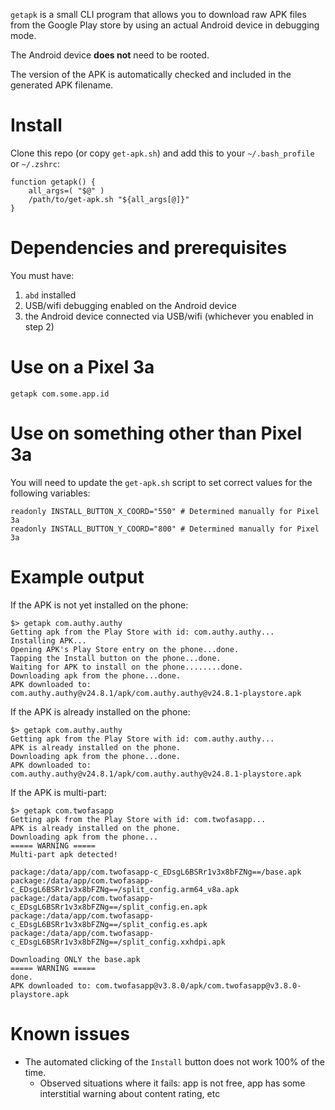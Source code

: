 `getapk` is a small CLI program that allows you to download raw APK files from
the Google Play store by using an actual Android device in debugging mode.

The Android device **does not** need to be rooted.

The version of the APK is automatically checked and included in the generated
APK filename.

# Install
Clone this repo (or copy `get-apk.sh`) and add this to your `~/.bash_profile` or `~/.zshrc`:

```
function getapk() {
    all_args=( "$@" )
    /path/to/get-apk.sh "${all_args[@]}"
}
```

# Dependencies and prerequisites
You must have:
1. `abd` installed
2. USB/wifi debugging enabled on the Android device
3. the Android device connected via USB/wifi (whichever you enabled in step 2)

# Use on a Pixel 3a
```
getapk com.some.app.id
```

# Use on something other than Pixel 3a
You will need to update the `get-apk.sh` script to set correct values for the
following variables:

```
readonly INSTALL_BUTTON_X_COORD="550" # Determined manually for Pixel 3a
readonly INSTALL_BUTTON_Y_COORD="800" # Determined manually for Pixel 3a
```

# Example output
If the APK is not yet installed on the phone:
```
$> getapk com.authy.authy
Getting apk from the Play Store with id: com.authy.authy...
Installing APK...
Opening APK's Play Store entry on the phone...done.
Tapping the Install button on the phone...done.
Waiting for APK to install on the phone........done.
Downloading apk from the phone...done.
APK downloaded to: com.authy.authy@v24.8.1/apk/com.authy.authy@v24.8.1-playstore.apk
```

If the APK is already installed on the phone:
```
$> getapk com.authy.authy
Getting apk from the Play Store with id: com.authy.authy...
APK is already installed on the phone.
Downloading apk from the phone...done.
APK downloaded to: com.authy.authy@v24.8.1/apk/com.authy.authy@v24.8.1-playstore.apk
```

If the APK is multi-part:
```
$> getapk com.twofasapp
Getting apk from the Play Store with id: com.twofasapp...
APK is already installed on the phone.
Downloading apk from the phone...
===== WARNING =====
Multi-part apk detected!

package:/data/app/com.twofasapp-c_EDsgL6BSRr1v3x8bFZNg==/base.apk
package:/data/app/com.twofasapp-c_EDsgL6BSRr1v3x8bFZNg==/split_config.arm64_v8a.apk
package:/data/app/com.twofasapp-c_EDsgL6BSRr1v3x8bFZNg==/split_config.en.apk
package:/data/app/com.twofasapp-c_EDsgL6BSRr1v3x8bFZNg==/split_config.es.apk
package:/data/app/com.twofasapp-c_EDsgL6BSRr1v3x8bFZNg==/split_config.xxhdpi.apk

Downloading ONLY the base.apk
===== WARNING =====
done.
APK downloaded to: com.twofasapp@v3.8.0/apk/com.twofasapp@v3.8.0-playstore.apk
```

# Known issues
- The automated clicking of the `Install` button does not work 100% of the time.
  - Observed situations where it fails: app is not free, app has some
    interstitial warning about content rating, etc
